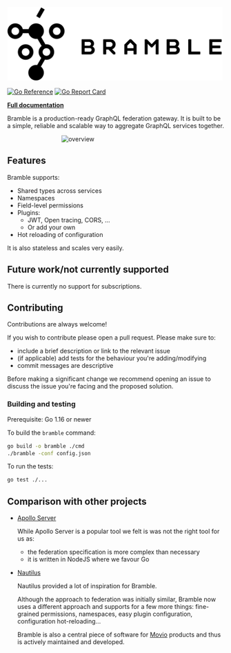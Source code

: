 <img src="docs/bramble-header.svg" alt="Bramble" width="500px"/>

[![Go Reference](https://pkg.go.dev/badge/github.com/movio/bramble.svg)](https://pkg.go.dev/github.com/movio/bramble)
[![Go Report Card](https://goreportcard.com/badge/github.com/movio/bramble)](https://goreportcard.com/report/github.com/movio/bramble)

[**Full documentation**](https://movio.github.io/bramble)

Bramble is a production-ready GraphQL federation gateway.
It is built to be a simple, reliable and scalable way to aggregate GraphQL services together.

<img src="docs/overview.png" alt="overview" style="display: block; margin: auto;" width="50%"/>

## Features

Bramble supports:

- Shared types across services
- Namespaces
- Field-level permissions
- Plugins:
  - JWT, Open tracing, CORS, ...
  - Or add your own
- Hot reloading of configuration

It is also stateless and scales very easily.

## Future work/not currently supported

There is currently no support for subscriptions.

## Contributing

Contributions are always welcome!

If you wish to contribute please open a pull request. Please make sure to:

- include a brief description or link to the relevant issue
- (if applicable) add tests for the behaviour you're adding/modifying
- commit messages are descriptive

Before making a significant change we recommend opening an issue to discuss
the issue you're facing and the proposed solution.

### Building and testing

Prerequisite: Go 1.16 or newer

To build the `bramble` command:

```bash
go build -o bramble ./cmd
./bramble -conf config.json
```

To run the tests:

```bash
go test ./...
```

## Comparison with other projects

- [Apollo Server](https://www.apollographql.com/)

  While Apollo Server is a popular tool we felt is was not the right tool for us as:

  - the federation specification is more complex than necessary
  - it is written in NodeJS where we favour Go

- [Nautilus](https://github.com/nautilus/gateway)

  Nautilus provided a lot of inspiration for Bramble.

  Although the approach to federation was initially similar, Bramble now uses
  a different approach and supports for a few more things:
  fine-grained permissions, namespaces, easy plugin configuration,
  configuration hot-reloading...

  Bramble is also a central piece of software for [Movio](https://movio.co)
  products and thus is actively maintained and developed.
